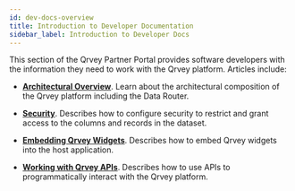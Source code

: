 ```yaml
---
id: dev-docs-overview
title: Introduction to Developer Documentation
sidebar_label: Introduction to Developer Docs
---
```

<div style={{textAlign: "justify"}}>


This section of the Qrvey Partner Portal provides software developers with the information they need to work with the Qrvey platform. Articles include: 

* **[Architectural Overview](../get-started/architecture.md)**. Learn about the architectural composition of the Qrvey platform including the Data Router.

* **[Security](../admin/column-level-security.md)**. Describes how to configure security to restrict and grant access to the columns and records in the dataset.

* **[Embedding Qrvey Widgets](../embedding/intro.md)**. Describes how to embed Qrvey widgets into the host application.

* **[Working with Qrvey APIs](../embedding/api/intro.md)**. Describes how to use APIs to programmatically interact with the Qrvey platform.


</div>